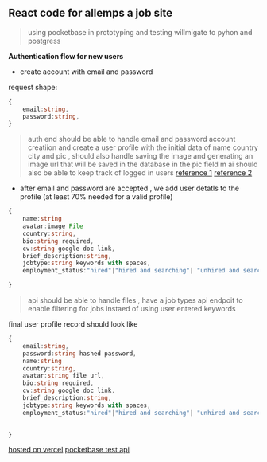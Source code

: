 ## React code for allemps a job site

> using pocketbase in prototyping and testing willmigate to pyhon and postgress

**Authentication flow for new users**
- create account with email and password

request shape:
```ts
{
    email:string,
    password:string,
}
```

> auth end should be able to handle email and password account creatiion and create a user profile with the initial data of name country city and pic , should also handle saving the image and generating an image url that will be saved in the database in the pic field m ai should also be able to keep track of logged in users [reference 1](https://stackoverflow.com/questions/69963975/how-to-set-cookie-from-flask-to-reactjs)
[reference 2](https://stackoverflow.com/questions/62473806/how-to-cache-a-variable-with-flask)

- after email and password are accepted , we add user detatls to the profile (at least 70% needed for a valid profile)

```ts
{
    name:string
    avatar:image File
    country:string,
    bio:string required,
    cv:string google doc link,
    brief_description:string,
    jobtype:string keywords with spaces,
    employment_status:"hired"|"hired and searching"| "unhired and searching"

}
```

>api should be able to handle files , have a job types api endpoit to enable filtering for jobs instaed of using user entered keywords

final user profile record should look like
```ts
{
    email:string,
    password:string hashed password,
    name:string
    country:string,
    avatar:string file url,
    bio:string required,
    cv:string google doc link,
    brief_description:string,
    jobtype:string keywords with spaces,
    employment_status:"hired"|"hired and searching"| "unhired and searching",
    

}
```
[hosted on vercel](https://allemps-vite.vercel.app/)
[pocketbase test api](http://emps.tigawanna.tech/)
